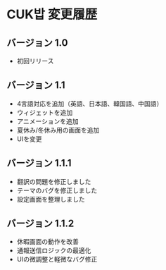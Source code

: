 # CUK밥 変更履歴

## バージョン 1.0
- 初回リリース

## バージョン 1.1
- 4言語対応を追加（英語、日本語、韓国語、中国語）
- ウィジェットを追加
- アニメーションを追加
- 夏休み/冬休み用の画面を追加
- UIを変更

## バージョン 1.1.1
- 翻訳の問題を修正しました  
- テーマのバグを修正しました  
- 設定画面を整理しました

## バージョン 1.1.2
- 休暇画面の動作を改善
- 通報送信ロジックの最適化
- UIの微調整と軽微なバグ修正
